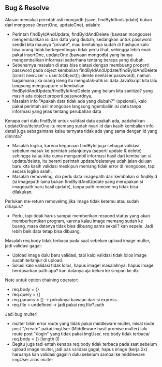 ## Bug & Resolve

Alasan memakai perintah asli mongodb (save, findByIdAndUpdate) bukan dari mongoose (insertOne, updateOne), adalah:

- Perintah findByIdAndUpdate, findByIdAndDelete (bawaan mongoose) mengembalikan isi dari data yang diubah, sedangkan untuk password sendiri kita maunya "private", mau bentuknya sudah di hashpun kalo bisa orang tidak berkepentingan tidak perlu lihat, sehingga lebih enak pakai insertOne, updateOne (bawaan mongodb) yang hanya mengembalikan informasi sederhana tentang berapa yang diubah.
- Sebenarnya masalah di atas bisa diatasi dengan membuang properti password pada object kembalian findByIdAndUpdate/findByIdAndDelete (const newUser = user.toObject(); delete newUser.password), namun bagaimana jika orang iseng itu mengutak-atik isi data JavaScript kita lalu langsung mengcapture si kembalian findByIdAndUpdate/findByIdAndDelete yang belum kita sanitize? yang masih ada object properti passwordnya.
- Masalah info "Apakah data tidak ada yang diubah?" (opsional), kalo pakai perintah asli mongoose langsung ngembaliin isi data tanpa informasi yang jelas tentang perubahan data

Kenapa cari dulu findById untuk validasi data apakah ada, padahalkan updateOne/deleteOne itu memang sudah nyari id dan kasih kembalian info detail juga sebagaimana kalau ternyata tidak ada yang sama dengan id yang diminta?

- Masalah logika, karena kegunaan findById juga sebagai validasi sebelum masuk ke perintah selanjutnya (seperti update & delete) sehingga kalau kita cuma mengambil informasi hasil dari kembalian si update/delete, itu berarti perintah update/deletenya udah jalan duluan baru kita kasih validasi meskipun memang tidak error di mongoose, tapi secara logika salah.
- Masalah removeImg, dia perlu data imagepath dari kembalian si findById (si imagepath lama bukan findByIdAndUpdate yang merupakan si imagepath baru hasil update), tanpa path removeImg tidak bisa dilakukan.

Perlukan me-return removeImg jika image tidak ketemu atau sudah dihapus?

- Perlu, tapi tidak harus sampai memberikan respond.status yang akan memberhentikan program, karena kalau image memang sudah ke buang, masa datanya tidak bisa dibuang sama sekali? kan sepele. Jadi lebih baik data tetap bisa dibuang.

Masalah req.body tidak terbaca pada saat sebelum upload image multer, jadi validasi gagal:

- Upload image dulu baru validasi, tapi kalo validasi tidak lolos image sudah terlanjur di upload.
- Solusi kalo validasi tidak lolos, hapus image! masalahnya: hapus image berdasarkan path apa? kan datanya aja belum ke simpan ke db.

Note untuk option chaining operator:

- req.body = {}
- req.query = {}
- req.params = {} -> pokoknya bawaan dari si express
- req.file = undefined -> jadi pakai req.file?.path

Jadi bug multer!

- multer bikin error route yang tidak pakai middleware multer, misal route post "/create" pakai imgUser (Middleware hasil promise multer) lalu route post "/login" yang tidak pakai imgUser, req body tidak terbaca/ req.body = {} (length 0)
- Begitu juga tadi entah kenapa req.body tidak terbaca pada saat sebelum upload image multer, jadi pas validasi gagal, hapus image (kerja 2x) harusnya kan validasi gagalin dulu sebelum sampai ke middleware imgUser alias multer
